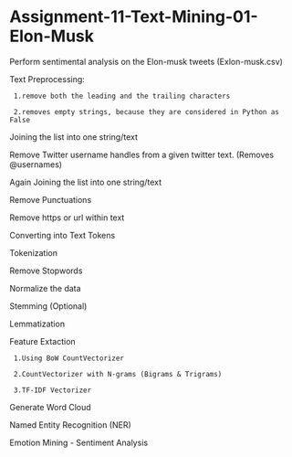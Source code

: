 # Assignment-11-Text-Mining-01-Elon-Musk

Perform sentimental analysis on the Elon-musk tweets (Exlon-musk.csv)

Text Preprocessing:

     1.remove both the leading and the trailing characters
 
     2.removes empty strings, because they are considered in Python as False
 
Joining the list into one string/text

Remove Twitter username handles from a given twitter text. (Removes @usernames)

Again Joining the list into one string/text

Remove Punctuations

Remove https or url within text

Converting into Text Tokens

Tokenization

Remove Stopwords

Normalize the data

Stemming (Optional)

Lemmatization

Feature Extaction

     1.Using BoW CountVectorizer
 
     2.CountVectorizer with N-grams (Bigrams & Trigrams)
 
     3.TF-IDF Vectorizer
 
Generate Word Cloud

Named Entity Recognition (NER)

Emotion Mining - Sentiment Analysis
